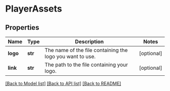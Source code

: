 # PlayerAssets

## Properties
Name | Type | Description | Notes
------------ | ------------- | ------------- | -------------
**logo** | **str** | The name of the file containing the logo you want to use. | [optional] 
**link** | **str** | The path to the file containing your logo. | [optional] 

[[Back to Model list]](../README.md#documentation-for-models) [[Back to API list]](../README.md#documentation-for-api-endpoints) [[Back to README]](../README.md)


